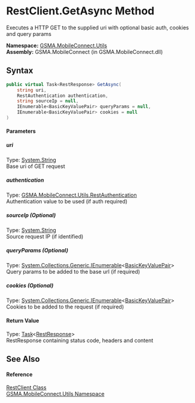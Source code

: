 RestClient.GetAsync Method
==========================
Executes a HTTP GET to the supplied uri with optional basic auth, cookies and query params

**Namespace:** [GSMA.MobileConnect.Utils][1]  
**Assembly:** GSMA.MobileConnect (in GSMA.MobileConnect.dll)

Syntax
------

```csharp
public virtual Task<RestResponse> GetAsync(
	string uri,
	RestAuthentication authentication,
	string sourceIp = null,
	IEnumerable<BasicKeyValuePair> queryParams = null,
	IEnumerable<BasicKeyValuePair> cookies = null
)
```

#### Parameters

##### *uri*
Type: [System.String][2]  
Base uri of GET request

##### *authentication*
Type: [GSMA.MobileConnect.Utils.RestAuthentication][3]  
Authentication value to be used (if auth required)

##### *sourceIp* (Optional)
Type: [System.String][2]  
Source request IP (if identified)

##### *queryParams* (Optional)
Type: [System.Collections.Generic.IEnumerable][4]&lt;[BasicKeyValuePair][5]>  
Query params to be added to the base url (if required)

##### *cookies* (Optional)
Type: [System.Collections.Generic.IEnumerable][4]&lt;[BasicKeyValuePair][5]>  
Cookies to be added to the request (if required)

#### Return Value
Type: [Task][6]&lt;[RestResponse][7]>  
RestResponse containing status code, headers and content

See Also
--------

#### Reference
[RestClient Class][8]  
[GSMA.MobileConnect.Utils Namespace][1]  

[1]: ../README.md
[2]: http://msdn.microsoft.com/en-us/library/s1wwdcbf
[3]: ../RestAuthentication/README.md
[4]: http://msdn.microsoft.com/en-us/library/9eekhta0
[5]: ../BasicKeyValuePair/README.md
[6]: http://msdn.microsoft.com/en-us/library/dd321424
[7]: ../RestResponse/README.md
[8]: README.md
[9]: ../../_icons/Help.png
